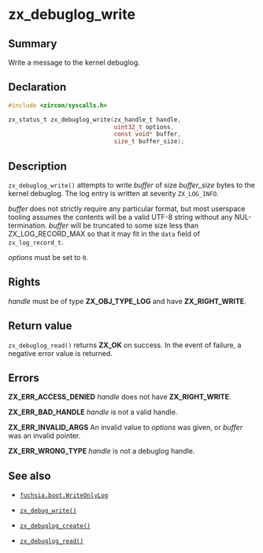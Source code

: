 <!-- Generated by zircon/scripts/update-docs-from-fidl, do not edit! -->
# zx_debuglog_write

## Summary

Write a message to the kernel debuglog.

## Declaration

```c
#include <zircon/syscalls.h>

zx_status_t zx_debuglog_write(zx_handle_t handle,
                              uint32_t options,
                              const void* buffer,
                              size_t buffer_size);
```

## Description

`zx_debuglog_write()` attempts to write *buffer* of size *buffer_size* bytes
to the kernel debuglog. The log entry is written at severity `ZX_LOG_INFO`.

*buffer* does not strictly require any particular format, but most userspace
tooling assumes the contents will be a valid UTF-8 string without any
NUL-termination. *buffer* will be truncated to some size less than
ZX_LOG_RECORD_MAX so that it may fit in the `data` field of `zx_log_record_t`.

<!-- TODO(fxbug.dev/72345): Consider documenting ZX_LOG_LOCAL -->

*options* must be set to `0`.

## Rights

*handle* must be of type **ZX_OBJ_TYPE_LOG** and have **ZX_RIGHT_WRITE**.

## Return value

`zx_debuglog_read()` returns **ZX_OK** on success. In the event of failure,
a negative error value is returned.

## Errors

**ZX_ERR_ACCESS_DENIED**  *handle* does not have **ZX_RIGHT_WRITE**.

**ZX_ERR_BAD_HANDLE**  *handle* is not a valid handle.

**ZX_ERR_INVALID_ARGS**  An invalid value to *options* was given, or *buffer*
was an invalid pointer.

**ZX_ERR_WRONG_TYPE**  *handle* is not a debuglog handle.

## See also

 - [`fuchsia.boot.WriteOnlyLog`](https://fuchsia.dev/reference/fidl/fuchsia.boot#WriteOnlyLog)

 - [`zx_debug_write()`]
 - [`zx_debuglog_create()`]
 - [`zx_debuglog_read()`]

[`zx_debug_write()`]: debug_write.md
[`zx_debuglog_create()`]: debuglog_create.md
[`zx_debuglog_read()`]: debuglog_read.md

